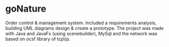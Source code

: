# goNature
Order control & management system.
Included a requirements analysis, building UML diagrams design & create a prototype.
The project was made with Java and JavaFx (using scenebuilder), MySql and the network was based on ocsf library of tcp\ip.
